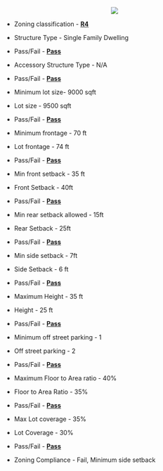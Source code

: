 <p align="center">
<img src="C:\Users\vratn\Downloads\atlanta_logo.jpg">
</p>

* Zoning classification - [**R4**](https://library.municode.com/ga/atlanta/codes/code_of_ordinances?nodeId=PTIIICOORANDECO_PT16ZO_CH6SIMIREDIRE)

* Structure Type - Single Family Dwelling
* Pass/Fail - [**Pass**](https://library.municode.com/ga/atlanta/codes/code_of_ordinances?nodeId=PTIIICOORANDECO_PT16ZO_CH6SIMIREDIRE)

* Accessory Structure Type - N/A
* Pass/Fail - [**Pass**](https://library.municode.com/ga/atlanta/codes/code_of_ordinances?nodeId=PTIIICOORANDECO_PT16ZO_CH6SIMIREDIRE_S16-06.001SCPR)

* Minimum lot size- 9000 sqft
* Lot size - 9500 sqft
* Pass/Fail - [**Pass**](https://library.municode.com/ga/atlanta/codes/code_of_ordinances?nodeId=PTIIICOORANDECO_PT16ZO_CH6SIMIREDIRE_S16-06.007MILORE)

* Minimum frontage - 70 ft
* Lot frontage - 74 ft
* Pass/Fail - [**Pass**](https://library.municode.com/ga/atlanta/codes/code_of_ordinances?nodeId=PTIIICOORANDECO_PT16ZO_CH6SIMIREDIRE_S16-06.007MILORE)

* Min front setback - 35 ft
* Front Setback - 40ft
* Pass/Fail - [**Pass**](https://library.municode.com/ga/atlanta/codes/code_of_ordinances?nodeId=PTIIICOORANDECO_PT16ZO_CH6SIMIREDIRE_S16-06.007MILORE)

* Min rear setback allowed - 15ft
* Rear Setback - 25ft
* Pass/Fail - [**Pass**](https://library.municode.com/ga/atlanta/codes/code_of_ordinances?nodeId=PTIIICOORANDECO_PT16ZO_CH6SIMIREDIRE_S16-06.007MILORE)

* Min side setback - 7ft
* Side Setback - 6 ft
* Pass/Fail - [**Pass**](https://library.municode.com/ga/atlanta/codes/code_of_ordinances?nodeId=PTIIICOORANDECO_PT16ZO_CH6SIMIREDIRE_S16-06.007MILORE)

* Maximum Height - 35 ft
* Height - 25 ft
* Pass/Fail - [**Pass**](https://library.municode.com/ga/atlanta/codes/code_of_ordinances?nodeId=PTIIICOORANDECO_PT16ZO_CH6SIMIREDIRE_S16-06.009MAHE)

* Minimum off street parking - 1
* Off street parking - 2
* Pass/Fail - [**Pass**](https://library.municode.com/ga/atlanta/codes/code_of_ordinances?nodeId=PTIIICOORANDECO_PT16ZO_CH6SIMIREDIRE_S16-06.010MIOREPARE)

* Maximum Floor to Area ratio - 40%
* Floor to Area Ratio - 35%
* Pass/Fail - [**Pass**](https://library.municode.com/ga/atlanta/codes/code_of_ordinances?nodeId=PTIIICOORANDECO_PT16ZO_CH6SIMIREDIRE_S16-06.006TRUSSTRE)

* Max Lot coverage - 35%
* Lot Coverage - 30%
* Pass/Fail - [**Pass**](https://library.municode.com/ga/atlanta/codes/code_of_ordinances?nodeId=PTIIICOORANDECO_PT16ZO_CH6SIMIREDIRE_S16-06.007MILORE)

* Zoning Compliance - Fail, Minimum side setback